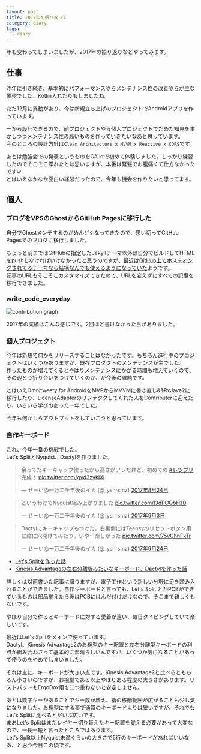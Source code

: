 ```yaml
---
layout: post
title: 2017年を振り返って
category: diary
tags:
  - diary
---
```


年も変わってしまいましたが、2017年の振り返りなどやってみます。

## 仕事

昨年に引き続き、基本的にパフォーマンスやらメンテナンス性の改善やらが主な業務でした。Kotlin入れたりもしましたね。

ただ12月に異動があり、今は新規立ち上げのプロジェクトでAndroidアプリを作っています。

一から設計できるので、前プロジェクトやら個人プロジェクトでためた知見を生かしつつメンテナンス性の高いものを作っていきたいなあと思っています。  
今のところの設計方針は`Clean Architecture x MVVM x Reactive x CQRS`です。

あとは勉強会での発表というものをCA.ktで初めて体験しました。しっかり練習したのでそこそこ喋れたとは思いますが、本番は緊張でお腹痛くて仕方なかったですw  
とはいえなかなか面白い経験だったので、今年も機会を作りたいと思ってます。

## 個人

### ブログをVPSのGhostからGitHub Pagesに移行した

自分でGhostメンテするのがめんどくなってきたので、思い切ってGitHub Pagesでのブログに移行しました。  

ちょっと前まではGitHubの指定したJekyllテーマ以外は自分でビルドしてHTMLをpushしなければいけなかったと思うのですが、[最近はGitHub上でホスティングされてるテーマなら結構なんでも使えるようになっていた](https://help.github.com/articles/adding-a-jekyll-theme-to-your-github-pages-site/#adding-a-jekyll-theme-in-your-sites-_configyml-file)ようです。  
記事のURLもそこそこカスタマイズできたので、URLを変えずにすべての記事を移行できました。

### write_code_everyday

![contribution graph](https://lh3.googleusercontent.com/j_km4KtZS9GXT_JaCvCeh9mZeSGdJFv37D7apOW6gjEbpzt0PVIoEh_fqvSzEKva3QHgGX8f_u8BBaJ1G4d20knZUm-Nu2pvUwPokhMljYCJCxAL5MP2AMoScv7VdWjb-YnNRh2V4V_MBc9GAI3VwHLuSZBkeDgYBBh8kRZrCsskC-sNn80YibYhzeVHsC3NJllncEptA69_MNGqeRw7ocsaff_eujjGprREs1hG9m5l6huhQw4nfpPMhnuMddj8iS9eoGtrHv3Qx_R_xY175K_24pl4EeJwbXmD3wgANrhbUAHv5U6pvefs3AeO2kmiNu3gF1XkcpmuXJN9lvUPUuy8QoBOq8NELyFUrSSCT0kELEXJbUyTGG75cE4Ddm5K2nkDf1edQiJh61iduZPCPBC7F-spcKIyHWF9MK_lV25xg5MKbHx3VUXgFYtlLwlhjk44fDKp85z5ILy2aaw35nmVREsT7g5xJRfpZyBHZltnEEghTB4BJicZR9GYpD86otZn7xaRC_i1AUxzFum4GGIigFiv7Y-4HsAXTrH7CceORsrVtUIadntPlqAIINYZ54CkDgQT9m4d2kQT6lQb-lcpgb-6PW1EnKHv8Mw=w900)

2017年の実績はこんな感じです。2回ほど書けなかった日がありました。

### 個人プロジェクト

今年は新規で何かをリリースすることはなかったです。もちろん進行中のプロジェクトはいくつかありますが、既存プロダクトのメンテナンスが主でした。  
作ったものが増えてくるとやはりメンテナンスにかかる時間も増えていくので、その辺どう折り合いをつけていくのか、が今後の課題です。  

とはいえOmnitweety for AndroidをMVPからMVVMに書き直し&&RxJava2に移行したり、LicenseAdapterのリファクタしてくれた人をContributerに迎えたり、いろいろ学びのあった一年でした。  

今年も何かしらアウトプットをしていこうと思っています。

### 自作キーボード


これ、今年一番の挑戦でした。  
Let's SplitとNyquist、Dactylを作りました。  

<blockquote class="twitter-tweet" data-lang="ja"><p lang="ja" dir="ltr">余ってたキーキャップ使ったから高さがアレだけど、初めての <a href="https://twitter.com/hashtag/%E3%83%AC%E3%83%84%E3%83%97%E3%83%AA?src=hash&amp;ref_src=twsrc%5Etfw">#レツプリ</a> 完成！ <a href="https://t.co/gvd3zyklXI">pic.twitter.com/gvd3zyklXI</a></p>&mdash; せーい@一万二千年後のイカ (@_yshrsmz) <a href="https://twitter.com/_yshrsmz/status/900716146629816322?ref_src=twsrc%5Etfw">2017年8月24日</a></blockquote>

<blockquote class="twitter-tweet" data-lang="ja"><p lang="ja" dir="ltr">というわけでNyquist組み上がりました <a href="https://t.co/l3dPOQbHz0">pic.twitter.com/l3dPOQbHz0</a></p>&mdash; せーい@一万二千年後のイカ (@_yshrsmz) <a href="https://twitter.com/_yshrsmz/status/904352414911696897?ref_src=twsrc%5Etfw">2017年9月3日</a></blockquote>

<blockquote class="twitter-tweet" data-lang="ja"><p lang="ja" dir="ltr">Dactylにキーキャップもつけた。右裏側にはTeensyのリセットボタン用に雑に穴開けてみたり。いやー楽しかった <a href="https://t.co/75vGhnFkTr">pic.twitter.com/75vGhnFkTr</a></p>&mdash; せーい@一万二千年後のイカ (@_yshrsmz) <a href="https://twitter.com/_yshrsmz/status/911836736715505664?ref_src=twsrc%5Etfw">2017年9月24日</a></blockquote>

- [Let's Splitを作った話](http://www.yslibrary.net/2017/08/29/letssplit-buildlog/)
- [Kinesis Advantageの左右分離版みたいなキーボード、Dactylを作った話](http://www.yslibrary.net/2017/10/03/dactyl-keyboard-buildlog/)

詳しくは以前書いた記事に譲りますが、電子工作という新しい分野に足を踏み入れることができました。自作キーボードと言っても、Let's Split とかPCBができているものは部品揃えたら後はPCBにはんだ付けだけなので、そこまで難しくもないです。

やはり自分で作るとキーボードに対する愛着が違い、毎日タイピングしていて楽しいです。

最近はLet's Splitをメインで使っています。  
Dactyl、Kinesis Advantage2のお椀型のキー配置と左右分離型キーボードの利点が組み合わさって基本的に素晴らしいんですが、いくつか気になることがあって使うのをやめてしまいました。

それは主に、キーボードが大きい点です。Kinesis Advantage2と比べるともちろん小さいのですが、お椀型である以上やはりある程度の大きさがあります。リストパッドもErgoDox用を二つ重ねないと安定しません。

あとは数字キーがあることでキー数が増え、指の移動範囲が広がることも少し気になりました。お椀型にする事で通常のキーボードよりは狭いですが、それでもLet's Splitに比べるとだいぶ広いです。  
まあLet's Splitはまたレイヤー切り替えたキー配置を覚える必要があって大変なので、一長一短と言ったところではあります。  
Let's Split以上Nyquist未満くらいの大きさで5行のキーボードがあればいいなあ、と思う今日この頃です。




